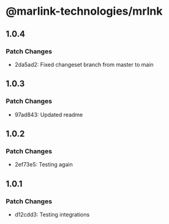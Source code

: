 # @marlink-technologies/mrlnk

## 1.0.4

### Patch Changes

- 2da5ad2: Fixed changeset branch from master to main

## 1.0.3

### Patch Changes

- 97ad843: Updated readme

## 1.0.2

### Patch Changes

- 2ef73e5: Testing again

## 1.0.1

### Patch Changes

- d12cdd3: Testing integrations
